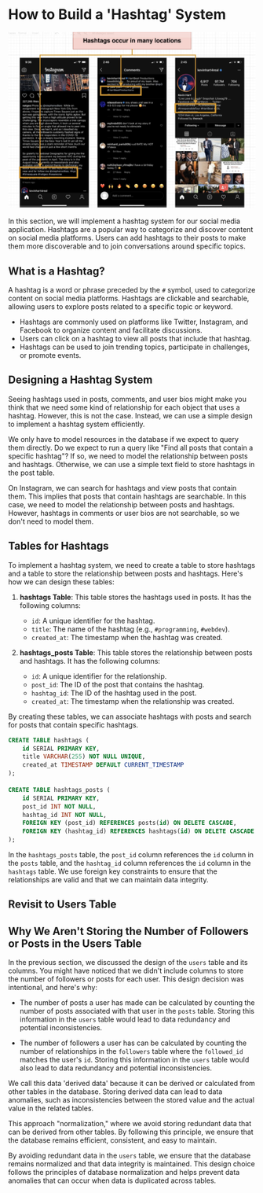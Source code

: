 # How to Build a 'Hashtag' System

![Hashtags](../images/hashtags.png)

In this section, we will implement a hashtag system for our social media application. Hashtags are a popular way to categorize and discover content on social media platforms. Users can add hashtags to their posts to make them more discoverable and to join conversations around specific topics.

## What is a Hashtag?

A hashtag is a word or phrase preceded by the `#` symbol, used to categorize content on social media platforms. Hashtags are clickable and searchable, allowing users to explore posts related to a specific topic or keyword.

- Hashtags are commonly used on platforms like Twitter, Instagram, and Facebook to organize content and facilitate discussions.
- Users can click on a hashtag to view all posts that include that hashtag.
- Hashtags can be used to join trending topics, participate in challenges, or promote events.

## Designing a Hashtag System

Seeing hashtags used in posts, comments, and user bios might make you think that we need some kind of relationship for each object that uses a hashtag. However, this is not the case. Instead, we can use a simple design to implement a hashtag system efficiently.

We only have to model resources in the database if we expect to query them directly. Do we expect to run a query like "Find all posts that contain a specific hashtag"? If so, we need to model the relationship between posts and hashtags. Otherwise, we can use a simple text field to store hashtags in the post table.

On Instagram, we can search for hashtags and view posts that contain them. This implies that posts that contain hashtags are searchable. In this case, we need to model the relationship between posts and hashtags. However, hashtags in comments or user bios are not searchable, so we don't need to model them.

## Tables for Hashtags

To implement a hashtag system, we need to create a table to store hashtags and a table to store the relationship between posts and hashtags. Here's how we can design these tables:

1. **hashtags Table**: This table stores the hashtags used in posts. It has the following columns:

   - `id`: A unique identifier for the hashtag.
   - `title`: The name of the hashtag (e.g., `#programming`, `#webdev`).
   - `created_at`: The timestamp when the hashtag was created.

2. **hashtags_posts Table**: This table stores the relationship between posts and hashtags. It has the following columns:

   - `id`: A unique identifier for the relationship.
   - `post_id`: The ID of the post that contains the hashtag.
   - `hashtag_id`: The ID of the hashtag used in the post.
   - `created_at`: The timestamp when the relationship was created.

By creating these tables, we can associate hashtags with posts and search for posts that contain specific hashtags.

```sql
CREATE TABLE hashtags (
    id SERIAL PRIMARY KEY,
    title VARCHAR(255) NOT NULL UNIQUE,
    created_at TIMESTAMP DEFAULT CURRENT_TIMESTAMP
);

CREATE TABLE hashtags_posts (
    id SERIAL PRIMARY KEY,
    post_id INT NOT NULL,
    hashtag_id INT NOT NULL,
    FOREIGN KEY (post_id) REFERENCES posts(id) ON DELETE CASCADE,
    FOREIGN KEY (hashtag_id) REFERENCES hashtags(id) ON DELETE CASCADE
);
```

In the `hashtags_posts` table, the `post_id` column references the `id` column in the `posts` table, and the `hashtag_id` column references the `id` column in the `hashtags` table. We use foreign key constraints to ensure that the relationships are valid and that we can maintain data integrity.

## Revisit to Users Table

## Why We Aren't Storing the Number of Followers or Posts in the Users Table

In the previous section, we discussed the design of the `users` table and its columns. You might have noticed that we didn't include columns to store the number of followers or posts for each user. This design decision was intentional, and here's why:

- The number of posts a user has made can be calculated by counting the number of posts associated with that user in the `posts` table. Storing this information in the `users` table would lead to data redundancy and potential inconsistencies.

- The number of followers a user has can be calculated by counting the number of relationships in the `followers` table where the `followed_id` matches the user's `id`. Storing this information in the `users` table would also lead to data redundancy and potential inconsistencies.

We call this data 'derived data' because it can be derived or calculated from other tables in the database. Storing derived data can lead to data anomalies, such as inconsistencies between the stored value and the actual value in the related tables.

This approach "normalization," where we avoid storing redundant data that can be derived from other tables. By following this principle, we ensure that the database remains efficient, consistent, and easy to maintain.

By avoiding redundant data in the `users` table, we ensure that the database remains normalized and that data integrity is maintained. This design choice follows the principles of database normalization and helps prevent data anomalies that can occur when data is duplicated across tables.
